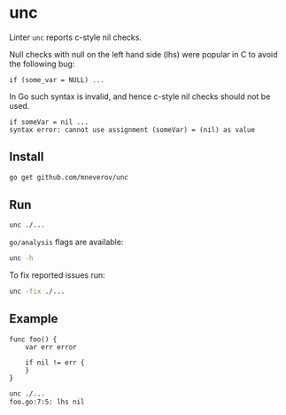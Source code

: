 # unc

Linter `unc` reports c-style nil checks.

Null checks with null on the left hand side (lhs) were popular in C to avoid the following bug:

```
if (some_var = NULL) ...
```

In Go such syntax is invalid, and hence c-style nil checks should not be used.

```
if someVar = nil ...
syntax error: cannot use assignment (someVar) = (nil) as value
```

## Install

```sh
go get github.com/mneverov/unc
```

## Run

```sh
unc ./...
```
          
`go/analysis` flags are available:

```sh
unc -h
```

To fix reported issues run:

```sh
unc -fix ./...
```

## Example
                                                                                                                     
```
func foo() {
	var err error

	if nil != err {
	}
}
```
                        
```sh
unc ./...
foo.go:7:5: lhs nil  
```


